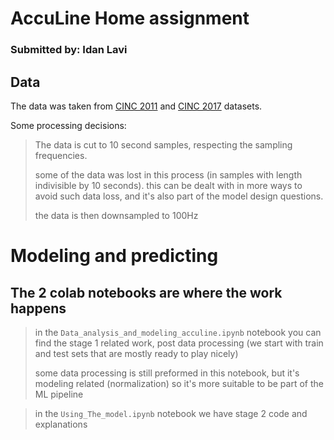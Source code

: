 # AccuLine Home assignment
### Submitted by: Idan Lavi 



## Data

The data was taken from [CINC 2011](https://physionet.org/content/challenge-2011/1.0.0/#files-panel)
and [CINC 2017](https://physionet.org/content/challenge-2017/1.0.0/) datasets.

Some processing decisions:

> The data is cut to 10 second samples, respecting the sampling frequencies. 
>
> some of the data was lost in this process (in samples with length indivisible by 10 seconds). 
> this can be dealt with in more ways to avoid such data loss, and it's also part of the model design questions.
> 
> the data is then downsampled to 100Hz
> 


# Modeling and predicting
## The 2 colab notebooks are where the work happens

> in the `Data_analysis_and_modeling_acculine.ipynb` notebook you can find the stage 1 related work, 
post data processing (we start with train and test sets that are mostly ready to play nicely)
>
> some data processing is still preformed in this notebook, but it's modeling related (normalization) so it's more suitable to be part of the ML pipeline

> in the `Using_The_model.ipynb` notebook we have stage 2 code and explanations


